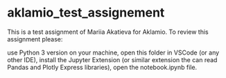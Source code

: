 # aklamio_test_assignement
This is a test assignment of Mariia Akatieva for Aklamio.
To review this assignment please:

use Python 3 version on your machine,
open this folder in VSCode (or any other IDE),
install the Jupyter Extension (or similar extension the can read Pandas and Plotly Express libraries),
open the notebook.ipynb file.
